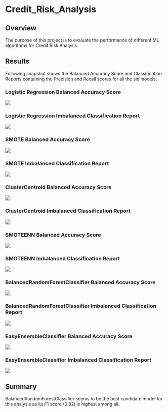 # Credit_Risk_Analysis

## Overview
The purpose of this project is to evaluate the performance of different ML algorithms for Credit Risk Analysis.

## Results
Following snapshot shows the Balanced Accuracy Score and Classification Reports containing the Precision and Recall scores for all the six models:

### Logistic Regression Balanced Accuracy Score
![](analysis/logistic_reg_balanced_acc_score.png)

### Logistic Regression Imbalanced Classification Report
![](analysis/logistic_reg_class_report.png)

### SMOTE Balanced Accuracy Score
![](analysis/SMOTE_bal_acc_score.png)

### SMOTE Imbalanced Classification Report
![](analysis/SMOTE_bal_acc_score.png)

### ClusterCentroid Balanced Accuracy Score
![](analysis/ClusterCentroid_bal_acc_score.png)

### ClusterCentroid Imbalanced Classification Report
![](analysis/ClusterCentroid_class_report.png)

### SMOTEENN Balanced Accuracy Score
![](analysis/SMOTEENN_bal_acc_score.png)

### SMOTEENN Imbalanced Classification Report
![](analysis/SMOTEENN_class_report.png)

### BalancedRandomForestClassifier Balanced Accuracy Score
![](analysis/BRFC_acc_score.png)

### BalancedRandomForestClassifier Imbalanced Classification Report
![](analysis/BRFC_class_report.png)

### EasyEnsembleClassifier Balanced Accuracy Score
![](analysis/EC_bal_acc_score.png)

### EasyEnsembleClassifier Imbalanced Classification Report
![](analysis/EC_class_report.png)

## Summary
BalancedRandomForestClassifier seems to be the best candidate model for this analysis as its F1 score (0.82) is highest among all.



